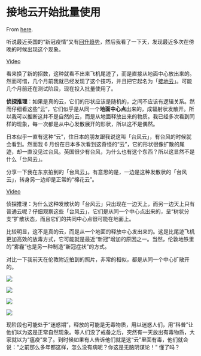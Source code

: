 # 接地云开始批量使用

From [here](https://yinwang1.substack.com/p/f6f).

<span>听说最近英国的“新冠疫情”又有</span>[回升趋势](https://www.express.co.uk/life-style/health/1796943/covid-cases-uk-latest-symptoms)<span>，然后我看了一下天，发现最近多次在傍晚的时候出现这个现象。</span>

[Video](https://www.youtube-nocookie.com/embed/LNgkmv8F9Xc)

<span>看来换了新的招数，这种就看不出来飞机尾迹了，而是直接从地面中心放出来的。然而可惜，几个月前我就已经发现了这个技巧，并且把它起名为「</span>[接地云](https://weibo.com/6347862377/MB4qX44Pv)<span>」。可能几个月前还在测试阶段，现在投入批量使用了。</span>

**侦探推理**<span>：如果是真的云，它们的形状应该是随机的，之间不应该有逻辑关系。然而仔细看这些“云”，它们似乎是从同一个</span>**地面中心点**<span>出来的，成辐射状发散开。所以我可以推断这并不是自然的云，而是从地面释放出来的物质。我已经多次看到同样的现象，每一次都是从中心发散展开的形状，所以这不是偶然。</span>

日本似乎一直有这种“云”，住日本的朋友跟我说这叫「台风云」，有台风的时候就会看到。然而我 6 月份在日本多次看到这奇怪的“云”，它的形状很像扩散的尾迹，却一直没见过台风。英国很少有台风，为什么也有这个东西？所以这显然不是什么「台风云」。

分享一下我在东京拍到的「台风云」。有意思的是，一边是这种发散状的「台风云」，转身另一边却是正常的“棉花云”。

[Video](https://www.youtube-nocookie.com/embed/hJW3hzBYJ7Q)

侦探推理：为什么这种发散状的「台风云」只出现在一边天上，而另一边天上只有普通云呢？仔细观察这些「台风云」，它们是从同一个中心点出来的，呈“树状分支”扩散状态，而且它们的共同中心点很可能在地面上。

比较明显，这不是真的云，而是从一个地面的释放中心发出来的。这是比尾迹飞机更加高效的放毒方式，它可能就是最近“新冠”增加的原因之一。当然，伦敦地铁里的“雾霾”也是另一种制造“新冠症状”的方式。

对比一下我前天在伦敦附近拍到的照片，非常的相似，都是从同一个中心扩散开的。

![](https://substackcdn.com/image/fetch/w_1456,c_limit,f_auto,q_auto:good,fl_progressive:steep/https%3A%2F%2Fsubstack-post-media.s3.amazonaws.com%2Fpublic%2Fimages%2F9c48bf95-1704-48df-8a1e-140a88c1c6d5_640x434.jpeg)

![](https://substackcdn.com/image/fetch/w_1456,c_limit,f_auto,q_auto:good,fl_progressive:steep/https%3A%2F%2Fsubstack-post-media.s3.amazonaws.com%2Fpublic%2Fimages%2F4619b37a-204b-4ae0-aaae-d73fa30aef73_640x480.jpeg)

![](https://substackcdn.com/image/fetch/w_1456,c_limit,f_auto,q_auto:good,fl_progressive:steep/https%3A%2F%2Fsubstack-post-media.s3.amazonaws.com%2Fpublic%2Fimages%2F543ad0b2-ec92-42d2-8272-2abdf6ce523f_640x480.jpeg)

![](https://substackcdn.com/image/fetch/w_1456,c_limit,f_auto,q_auto:good,fl_progressive:steep/https%3A%2F%2Fsubstack-post-media.s3.amazonaws.com%2Fpublic%2Fimages%2F4558383a-7009-4a26-8782-26467c2b83dc_640x480.jpeg)

现阶段也可能处于“迷惑期”，释放的可能是无毒物质，用以迷惑人们，用“科普”让他们以为这是正常自然现象。等人们没了戒备之后，突然有一天放出有毒物质，大家就以为“瘟疫”来了。到时候如果有人告诉他们就是这“云”里面有毒，他们就会说：“之前那么多年都这样，怎么没有病呢？你这是无脑阴谋论！” 懂了吗？
